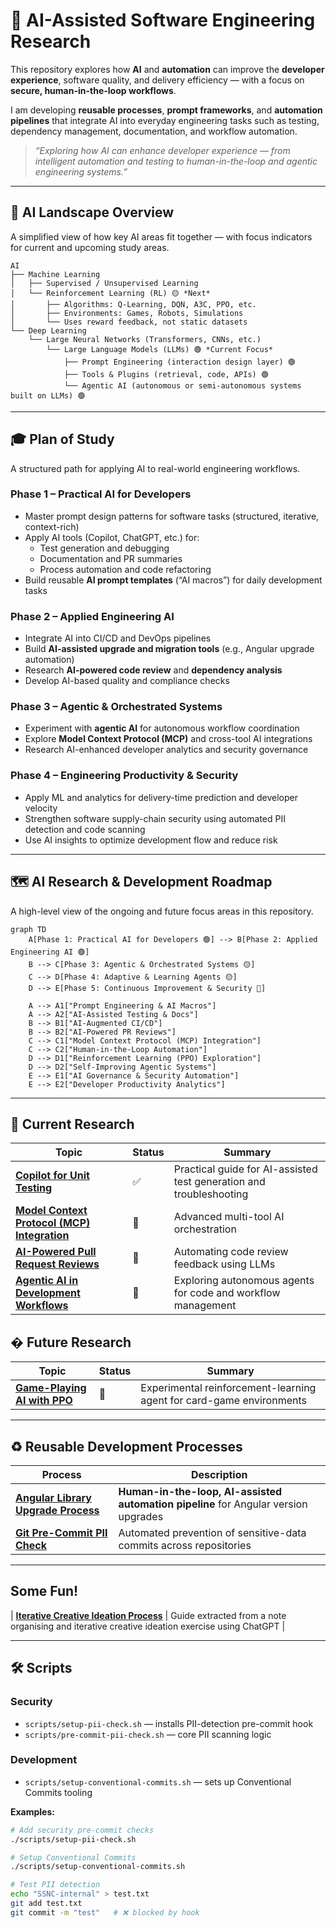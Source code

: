 # 🧠 AI-Assisted Software Engineering Research

This repository explores how **AI** and **automation** can improve the **developer experience**, software quality, and delivery efficiency — with a focus on **secure, human-in-the-loop workflows**.

I am developing **reusable processes**, **prompt frameworks**, and **automation pipelines** that integrate AI into everyday engineering tasks such as testing, dependency management, documentation, and workflow automation.

> _“Exploring how AI can enhance developer experience — from intelligent automation and testing to human-in-the-loop and agentic engineering systems.”_

---

## 🧩 AI Landscape Overview

A simplified view of how key AI areas fit together — with focus indicators for current and upcoming study areas.

```text
AI
├── Machine Learning
│   ├── Supervised / Unsupervised Learning
│   └── Reinforcement Learning (RL) 🟡 *Next*
│       ├── Algorithms: Q-Learning, DQN, A3C, PPO, etc.
│       ├── Environments: Games, Robots, Simulations
│       └── Uses reward feedback, not static datasets
└── Deep Learning
    └── Large Neural Networks (Transformers, CNNs, etc.)
        └── Large Language Models (LLMs) 🟢 *Current Focus*
            ├── Prompt Engineering (interaction design layer) 🟢
            ├── Tools & Plugins (retrieval, code, APIs) 🟢
            └── Agentic AI (autonomous or semi-autonomous systems built on LLMs) 🟢

```

---

## 🎓 Plan of Study

A structured path for applying AI to real-world engineering workflows.

### **Phase 1 – Practical AI for Developers**
- Master prompt design patterns for software tasks (structured, iterative, context-rich)
- Apply AI tools (Copilot, ChatGPT, etc.) for:
  - Test generation and debugging
  - Documentation and PR summaries
  - Process automation and code refactoring
- Build reusable **AI prompt templates** (“AI macros”) for daily development tasks

### **Phase 2 – Applied Engineering AI**
- Integrate AI into CI/CD and DevOps pipelines  
- Build **AI-assisted upgrade and migration tools** (e.g., Angular upgrade automation)  
- Research **AI-powered code review** and **dependency analysis**
- Develop AI-based quality and compliance checks

### **Phase 3 – Agentic & Orchestrated Systems**
- Experiment with **agentic AI** for autonomous workflow coordination  
- Explore **Model Context Protocol (MCP)** and cross-tool AI integrations  
- Research AI-enhanced developer analytics and security governance  

### **Phase 4 – Engineering Productivity & Security**
- Apply ML and analytics for delivery-time prediction and developer velocity  
- Strengthen software supply-chain security using automated PII detection and code scanning  
- Use AI insights to optimize development flow and reduce risk

---

## 🗺️ AI Research & Development Roadmap

A high-level view of the ongoing and future focus areas in this repository.

```mermaid
graph TD
    A[Phase 1: Practical AI for Developers 🟢] --> B[Phase 2: Applied Engineering AI 🟢]
    B --> C[Phase 3: Agentic & Orchestrated Systems 🟡]
    C --> D[Phase 4: Adaptive & Learning Agents 🟡]
    D --> E[Phase 5: Continuous Improvement & Security 🔵]

    A --> A1["Prompt Engineering & AI Macros"]
    A --> A2["AI-Assisted Testing & Docs"]
    B --> B1["AI-Augmented CI/CD"]
    B --> B2["AI-Powered PR Reviews"]
    C --> C1["Model Context Protocol (MCP) Integration"]
    C --> C2["Human-in-the-Loop Automation"]
    D --> D1["Reinforcement Learning (PPO) Exploration"]
    D --> D2["Self-Improving Agentic Systems"]
    E --> E1["AI Governance & Security Automation"]
    E --> E2["Developer Productivity Analytics"]
```

---

## 🔬 Current Research

| Topic | Status | Summary |
|-------|--------|----------|
| **[Copilot for Unit Testing](research/copilot-unit-tests.md)** | ✅ | Practical guide for AI-assisted test generation and troubleshooting |
| **[Model Context Protocol (MCP) Integration](research/mcp-integration-research.md)** | 🚧 | Advanced multi-tool AI orchestration |
| **[AI-Powered Pull Request Reviews](research/pr-review-research.md)** | 🚧 | Automating code review feedback using LLMs |
| **[Agentic AI in Development Workflows](research/agentic-ai-research.md)** | 🚧 | Exploring autonomous agents for code and workflow management |

## � Future Research

| Topic | Status | Summary |
|-------|--------|----------|
| **[Game-Playing AI with PPO](research/ppo-reinforcement-learning.md)** | 🧪 | Experimental reinforcement-learning agent for card-game environments |

---


## ♻️ Reusable Development Processes

| Process | Description |
|----------|--------------|
| **[Angular Library Upgrade Process](processes/angular-upgrade-process.md)** | **Human-in-the-loop, AI-assisted automation pipeline** for Angular version upgrades |
| **[Git Pre-Commit PII Check](processes/commit-pii-check.md)** | Automated prevention of sensitive-data commits across repositories |

---

## Some Fun!

| **[Iterative Creative Ideation Process](processes/creative-project-process-iteration.md)** | Guide extracted from a note organising and iterative creative ideation exercise using ChatGPT |

---

## 🛠️ Scripts

### Security
- `scripts/setup-pii-check.sh` — installs PII-detection pre-commit hook  
- `scripts/pre-commit-pii-check.sh` — core PII scanning logic  

### Development
- `scripts/setup-conventional-commits.sh` — sets up Conventional Commits tooling  

**Examples:**
```bash
# Add security pre-commit checks
./scripts/setup-pii-check.sh

# Setup Conventional Commits
./scripts/setup-conventional-commits.sh

# Test PII detection
echo "SSNC-internal" > test.txt
git add test.txt
git commit -m "test"   # ❌ blocked by hook
